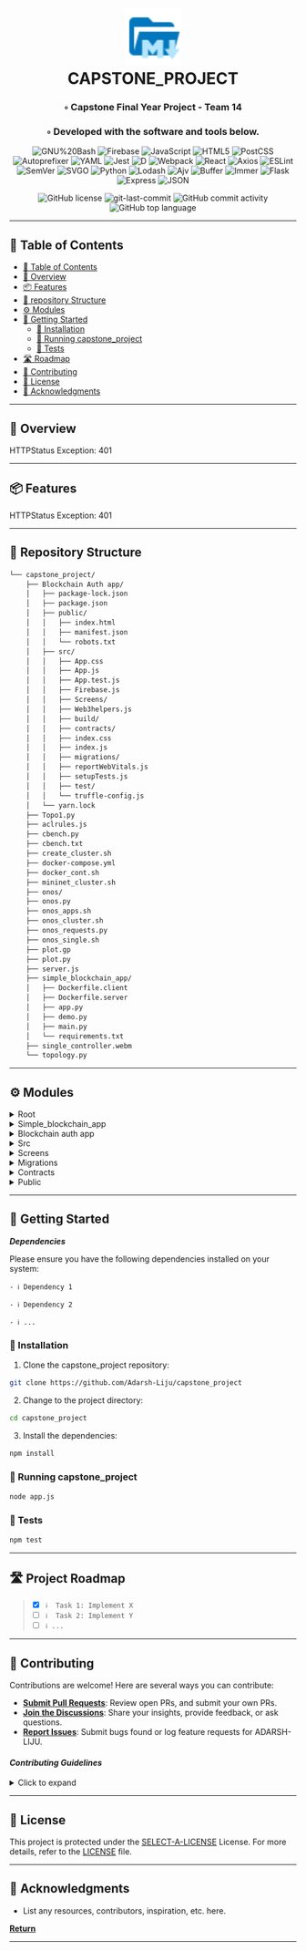 <div align="center">
<h1 align="center">
<img src="https://raw.githubusercontent.com/PKief/vscode-material-icon-theme/ec559a9f6bfd399b82bb44393651661b08aaf7ba/icons/folder-markdown-open.svg" width="100" />
<br>CAPSTONE_PROJECT</h1>
<h3>◦ Capstone Final Year Project - Team 14</h3>
<h3>◦ Developed with the software and tools below.</h3>

<p align="center">
<img src="https://img.shields.io/badge/GNU%20Bash-4EAA25.svg?style=flat-square&logo=GNU-Bash&logoColor=white" alt="GNU%20Bash" />
<img src="https://img.shields.io/badge/Firebase-FFCA28.svg?style=flat-square&logo=Firebase&logoColor=black" alt="Firebase" />
<img src="https://img.shields.io/badge/JavaScript-F7DF1E.svg?style=flat-square&logo=JavaScript&logoColor=black" alt="JavaScript" />
<img src="https://img.shields.io/badge/HTML5-E34F26.svg?style=flat-square&logo=HTML5&logoColor=white" alt="HTML5" />
<img src="https://img.shields.io/badge/PostCSS-DD3A0A.svg?style=flat-square&logo=PostCSS&logoColor=white" alt="PostCSS" />
<img src="https://img.shields.io/badge/Autoprefixer-DD3735.svg?style=flat-square&logo=Autoprefixer&logoColor=white" alt="Autoprefixer" />
<img src="https://img.shields.io/badge/YAML-CB171E.svg?style=flat-square&logo=YAML&logoColor=white" alt="YAML" />
<img src="https://img.shields.io/badge/Jest-C21325.svg?style=flat-square&logo=Jest&logoColor=white" alt="Jest" />
<img src="https://img.shields.io/badge/D-B03931.svg?style=flat-square&logo=D&logoColor=white" alt="D" />
<img src="https://img.shields.io/badge/Webpack-8DD6F9.svg?style=flat-square&logo=Webpack&logoColor=black" alt="Webpack" />
<img src="https://img.shields.io/badge/React-61DAFB.svg?style=flat-square&logo=React&logoColor=black" alt="React" />
<img src="https://img.shields.io/badge/Axios-5A29E4.svg?style=flat-square&logo=Axios&logoColor=white" alt="Axios" />

<img src="https://img.shields.io/badge/ESLint-4B32C3.svg?style=flat-square&logo=ESLint&logoColor=white" alt="ESLint" />
<img src="https://img.shields.io/badge/SemVer-3F4551.svg?style=flat-square&logo=SemVer&logoColor=white" alt="SemVer" />
<img src="https://img.shields.io/badge/SVGO-3E7FC1.svg?style=flat-square&logo=SVGO&logoColor=white" alt="SVGO" />
<img src="https://img.shields.io/badge/Python-3776AB.svg?style=flat-square&logo=Python&logoColor=white" alt="Python" />
<img src="https://img.shields.io/badge/Lodash-3492FF.svg?style=flat-square&logo=Lodash&logoColor=white" alt="Lodash" />
<img src="https://img.shields.io/badge/Ajv-23C8D2.svg?style=flat-square&logo=Ajv&logoColor=white" alt="Ajv" />
<img src="https://img.shields.io/badge/Buffer-231F20.svg?style=flat-square&logo=Buffer&logoColor=white" alt="Buffer" />
<img src="https://img.shields.io/badge/Immer-00E7C3.svg?style=flat-square&logo=Immer&logoColor=white" alt="Immer" />
<img src="https://img.shields.io/badge/Flask-000000.svg?style=flat-square&logo=Flask&logoColor=white" alt="Flask" />
<img src="https://img.shields.io/badge/Express-000000.svg?style=flat-square&logo=Express&logoColor=white" alt="Express" />
<img src="https://img.shields.io/badge/JSON-000000.svg?style=flat-square&logo=JSON&logoColor=white" alt="JSON" />
</p>
<img src="https://img.shields.io/github/license/Adarsh-Liju/capstone_project?style=flat-square&color=5D6D7E" alt="GitHub license" />
<img src="https://img.shields.io/github/last-commit/Adarsh-Liju/capstone_project?style=flat-square&color=5D6D7E" alt="git-last-commit" />
<img src="https://img.shields.io/github/commit-activity/m/Adarsh-Liju/capstone_project?style=flat-square&color=5D6D7E" alt="GitHub commit activity" />
<img src="https://img.shields.io/github/languages/top/Adarsh-Liju/capstone_project?style=flat-square&color=5D6D7E" alt="GitHub top language" />
</div>

---

## 📖 Table of Contents
- [📖 Table of Contents](#-table-of-contents)
- [📍 Overview](#-overview)
- [📦 Features](#-features)
- [📂 repository Structure](#-repository-structure)
- [⚙️ Modules](#modules)
- [🚀 Getting Started](#-getting-started)
    - [🔧 Installation](#-installation)
    - [🤖 Running capstone_project](#-running-capstone_project)
    - [🧪 Tests](#-tests)
- [🛣 Roadmap](#-roadmap)
- [🤝 Contributing](#-contributing)
- [📄 License](#-license)
- [👏 Acknowledgments](#-acknowledgments)

---


## 📍 Overview

HTTPStatus Exception: 401

---

## 📦 Features

HTTPStatus Exception: 401

---


## 📂 Repository Structure

```sh
└── capstone_project/
    ├── Blockchain Auth app/
    │   ├── package-lock.json
    │   ├── package.json
    │   ├── public/
    │   │   ├── index.html
    │   │   ├── manifest.json
    │   │   └── robots.txt
    │   ├── src/
    │   │   ├── App.css
    │   │   ├── App.js
    │   │   ├── App.test.js
    │   │   ├── Firebase.js
    │   │   ├── Screens/
    │   │   ├── Web3helpers.js
    │   │   ├── build/
    │   │   ├── contracts/
    │   │   ├── index.css
    │   │   ├── index.js
    │   │   ├── migrations/
    │   │   ├── reportWebVitals.js
    │   │   ├── setupTests.js
    │   │   ├── test/
    │   │   └── truffle-config.js
    │   └── yarn.lock
    ├── Topo1.py
    ├── aclrules.js
    ├── cbench.py
    ├── cbench.txt
    ├── create_cluster.sh
    ├── docker-compose.yml
    ├── docker_cont.sh
    ├── mininet_cluster.sh
    ├── onos/
    ├── onos.py
    ├── onos_apps.sh
    ├── onos_cluster.sh
    ├── onos_requests.py
    ├── onos_single.sh
    ├── plot.gp
    ├── plot.py
    ├── server.js
    ├── simple_blockchain_app/
    │   ├── Dockerfile.client
    │   ├── Dockerfile.server
    │   ├── app.py
    │   ├── demo.py
    │   ├── main.py
    │   └── requirements.txt
    ├── single_controller.webm
    └── topology.py

```

---


## ⚙️ Modules

<details closed><summary>Root</summary>

| File                                                                                               | Summary                   |
| ---                                                                                                | ---                       |
| [aclrules.js](https://github.com/Adarsh-Liju/capstone_project/blob/main/aclrules.js)               | HTTPStatus Exception: 401 |
| [Topo1.py](https://github.com/Adarsh-Liju/capstone_project/blob/main/Topo1.py)                     | HTTPStatus Exception: 401 |
| [onos_cluster.sh](https://github.com/Adarsh-Liju/capstone_project/blob/main/onos_cluster.sh)       | HTTPStatus Exception: 401 |
| [onos_apps.sh](https://github.com/Adarsh-Liju/capstone_project/blob/main/onos_apps.sh)             | HTTPStatus Exception: 401 |
| [topology.py](https://github.com/Adarsh-Liju/capstone_project/blob/main/topology.py)               | HTTPStatus Exception: 401 |
| [cbench.py](https://github.com/Adarsh-Liju/capstone_project/blob/main/cbench.py)                   | HTTPStatus Exception: 401 |
| [onos_single.sh](https://github.com/Adarsh-Liju/capstone_project/blob/main/onos_single.sh)         | HTTPStatus Exception: 401 |
| [cbench.txt](https://github.com/Adarsh-Liju/capstone_project/blob/main/cbench.txt)                 | HTTPStatus Exception: 401 |
| [docker-compose.yml](https://github.com/Adarsh-Liju/capstone_project/blob/main/docker-compose.yml) | HTTPStatus Exception: 401 |
| [onos_requests.py](https://github.com/Adarsh-Liju/capstone_project/blob/main/onos_requests.py)     | HTTPStatus Exception: 401 |
| [create_cluster.sh](https://github.com/Adarsh-Liju/capstone_project/blob/main/create_cluster.sh)   | HTTPStatus Exception: 401 |
| [mininet_cluster.sh](https://github.com/Adarsh-Liju/capstone_project/blob/main/mininet_cluster.sh) | HTTPStatus Exception: 401 |
| [docker_cont.sh](https://github.com/Adarsh-Liju/capstone_project/blob/main/docker_cont.sh)         | HTTPStatus Exception: 401 |
| [server.js](https://github.com/Adarsh-Liju/capstone_project/blob/main/server.js)                   | HTTPStatus Exception: 401 |
| [plot.py](https://github.com/Adarsh-Liju/capstone_project/blob/main/plot.py)                       | HTTPStatus Exception: 401 |
| [plot.gp](https://github.com/Adarsh-Liju/capstone_project/blob/main/plot.gp)                       | HTTPStatus Exception: 401 |
| [onos.py](https://github.com/Adarsh-Liju/capstone_project/blob/main/onos.py)                       | HTTPStatus Exception: 401 |

</details>

<details closed><summary>Simple_blockchain_app</summary>

| File                                                                                                                   | Summary                   |
| ---                                                                                                                    | ---                       |
| [requirements.txt](https://github.com/Adarsh-Liju/capstone_project/blob/main/simple_blockchain_app/requirements.txt)   | HTTPStatus Exception: 401 |
| [demo.py](https://github.com/Adarsh-Liju/capstone_project/blob/main/simple_blockchain_app/demo.py)                     | HTTPStatus Exception: 401 |
| [Dockerfile.client](https://github.com/Adarsh-Liju/capstone_project/blob/main/simple_blockchain_app/Dockerfile.client) | HTTPStatus Exception: 401 |
| [main.py](https://github.com/Adarsh-Liju/capstone_project/blob/main/simple_blockchain_app/main.py)                     | HTTPStatus Exception: 401 |
| [app.py](https://github.com/Adarsh-Liju/capstone_project/blob/main/simple_blockchain_app/app.py)                       | HTTPStatus Exception: 401 |
| [Dockerfile.server](https://github.com/Adarsh-Liju/capstone_project/blob/main/simple_blockchain_app/Dockerfile.server) | HTTPStatus Exception: 401 |

</details>

<details closed><summary>Blockchain auth app</summary>

| File                                                                                                                 | Summary                   |
| ---                                                                                                                  | ---                       |
| [package-lock.json](https://github.com/Adarsh-Liju/capstone_project/blob/main/Blockchain Auth app/package-lock.json) | HTTPStatus Exception: 401 |
| [yarn.lock](https://github.com/Adarsh-Liju/capstone_project/blob/main/Blockchain Auth app/yarn.lock)                 | HTTPStatus Exception: 401 |
| [package.json](https://github.com/Adarsh-Liju/capstone_project/blob/main/Blockchain Auth app/package.json)           | HTTPStatus Exception: 401 |

</details>

<details closed><summary>Src</summary>

| File                                                                                                                       | Summary                   |
| ---                                                                                                                        | ---                       |
| [truffle-config.js](https://github.com/Adarsh-Liju/capstone_project/blob/main/Blockchain Auth app/src/truffle-config.js)   | HTTPStatus Exception: 401 |
| [App.css](https://github.com/Adarsh-Liju/capstone_project/blob/main/Blockchain Auth app/src/App.css)                       | HTTPStatus Exception: 401 |
| [index.css](https://github.com/Adarsh-Liju/capstone_project/blob/main/Blockchain Auth app/src/index.css)                   | HTTPStatus Exception: 401 |
| [setupTests.js](https://github.com/Adarsh-Liju/capstone_project/blob/main/Blockchain Auth app/src/setupTests.js)           | HTTPStatus Exception: 401 |
| [reportWebVitals.js](https://github.com/Adarsh-Liju/capstone_project/blob/main/Blockchain Auth app/src/reportWebVitals.js) | HTTPStatus Exception: 401 |
| [index.js](https://github.com/Adarsh-Liju/capstone_project/blob/main/Blockchain Auth app/src/index.js)                     | HTTPStatus Exception: 401 |
| [App.test.js](https://github.com/Adarsh-Liju/capstone_project/blob/main/Blockchain Auth app/src/App.test.js)               | HTTPStatus Exception: 401 |
| [Web3helpers.js](https://github.com/Adarsh-Liju/capstone_project/blob/main/Blockchain Auth app/src/Web3helpers.js)         | HTTPStatus Exception: 401 |
| [App.js](https://github.com/Adarsh-Liju/capstone_project/blob/main/Blockchain Auth app/src/App.js)                         | HTTPStatus Exception: 401 |
| [Firebase.js](https://github.com/Adarsh-Liju/capstone_project/blob/main/Blockchain Auth app/src/Firebase.js)               | HTTPStatus Exception: 401 |

</details>

<details closed><summary>Screens</summary>

| File                                                                                                                     | Summary                   |
| ---                                                                                                                      | ---                       |
| [tablebuild.js](https://github.com/Adarsh-Liju/capstone_project/blob/main/Blockchain Auth app/src/Screens/tablebuild.js) | HTTPStatus Exception: 401 |
| [Signup.js](https://github.com/Adarsh-Liju/capstone_project/blob/main/Blockchain Auth app/src/Screens/Signup.js)         | HTTPStatus Exception: 401 |
| [Signin.js](https://github.com/Adarsh-Liju/capstone_project/blob/main/Blockchain Auth app/src/Screens/Signin.js)         | HTTPStatus Exception: 401 |
| [Home.js](https://github.com/Adarsh-Liju/capstone_project/blob/main/Blockchain Auth app/src/Screens/Home.js)             | HTTPStatus Exception: 401 |
| [ACL_Comp.css](https://github.com/Adarsh-Liju/capstone_project/blob/main/Blockchain Auth app/src/Screens/ACL_Comp.css)   | HTTPStatus Exception: 401 |
| [FlowApp.js](https://github.com/Adarsh-Liju/capstone_project/blob/main/Blockchain Auth app/src/Screens/FlowApp.js)       | HTTPStatus Exception: 401 |
| [mininet.js](https://github.com/Adarsh-Liju/capstone_project/blob/main/Blockchain Auth app/src/Screens/mininet.js)       | HTTPStatus Exception: 401 |
| [mini_vis.js](https://github.com/Adarsh-Liju/capstone_project/blob/main/Blockchain Auth app/src/Screens/mini_vis.js)     | HTTPStatus Exception: 401 |
| [ACL_Comp.js](https://github.com/Adarsh-Liju/capstone_project/blob/main/Blockchain Auth app/src/Screens/ACL_Comp.js)     | HTTPStatus Exception: 401 |

</details>

<details closed><summary>Migrations</summary>

| File                                                                                                                                          | Summary                   |
| ---                                                                                                                                           | ---                       |
| [2_deploy_migration.js](https://github.com/Adarsh-Liju/capstone_project/blob/main/Blockchain Auth app/src/migrations/2_deploy_migration.js)   | HTTPStatus Exception: 401 |
| [1_initial_migration.js](https://github.com/Adarsh-Liju/capstone_project/blob/main/Blockchain Auth app/src/migrations/1_initial_migration.js) | HTTPStatus Exception: 401 |

</details>

<details closed><summary>Contracts</summary>

| File                                                                                                                                 | Summary                   |
| ---                                                                                                                                  | ---                       |
| [Migrations.json](https://github.com/Adarsh-Liju/capstone_project/blob/main/Blockchain Auth app/src/build/contracts/Migrations.json) | HTTPStatus Exception: 401 |
| [Auth.json](https://github.com/Adarsh-Liju/capstone_project/blob/main/Blockchain Auth app/src/build/contracts/Auth.json)             | HTTPStatus Exception: 401 |
| [Migrations.sol](https://github.com/Adarsh-Liju/capstone_project/blob/main/Blockchain Auth app/src/contracts/Migrations.sol)         | HTTPStatus Exception: 401 |
| [Auth.sol](https://github.com/Adarsh-Liju/capstone_project/blob/main/Blockchain Auth app/src/contracts/Auth.sol)                     | HTTPStatus Exception: 401 |

</details>

<details closed><summary>Public</summary>

| File                                                                                                                | Summary                   |
| ---                                                                                                                 | ---                       |
| [manifest.json](https://github.com/Adarsh-Liju/capstone_project/blob/main/Blockchain Auth app/public/manifest.json) | HTTPStatus Exception: 401 |
| [index.html](https://github.com/Adarsh-Liju/capstone_project/blob/main/Blockchain Auth app/public/index.html)       | HTTPStatus Exception: 401 |
| [robots.txt](https://github.com/Adarsh-Liju/capstone_project/blob/main/Blockchain Auth app/public/robots.txt)       | HTTPStatus Exception: 401 |

</details>

---

## 🚀 Getting Started

***Dependencies***

Please ensure you have the following dependencies installed on your system:

`- ℹ️ Dependency 1`

`- ℹ️ Dependency 2`

`- ℹ️ ...`

### 🔧 Installation

1. Clone the capstone_project repository:
```sh
git clone https://github.com/Adarsh-Liju/capstone_project
```

2. Change to the project directory:
```sh
cd capstone_project
```

3. Install the dependencies:
```sh
npm install
```

### 🤖 Running capstone_project

```sh
node app.js
```

### 🧪 Tests
```sh
npm test
```

---


## 🛣 Project Roadmap

> - [X] `ℹ️  Task 1: Implement X`
> - [ ] `ℹ️  Task 2: Implement Y`
> - [ ] `ℹ️ ...`


---

## 🤝 Contributing

Contributions are welcome! Here are several ways you can contribute:

- **[Submit Pull Requests](https://github.com/Adarsh-Liju/capstone_project/blob/main/CONTRIBUTING.md)**: Review open PRs, and submit your own PRs.
- **[Join the Discussions](https://github.com/Adarsh-Liju/capstone_project/discussions)**: Share your insights, provide feedback, or ask questions.
- **[Report Issues](https://github.com/Adarsh-Liju/capstone_project/issues)**: Submit bugs found or log feature requests for ADARSH-LIJU.

#### *Contributing Guidelines*

<details closed>
<summary>Click to expand</summary>

1. **Fork the Repository**: Start by forking the project repository to your GitHub account.
2. **Clone Locally**: Clone the forked repository to your local machine using a Git client.
   ```sh
   git clone <your-forked-repo-url>
   ```
3. **Create a New Branch**: Always work on a new branch, giving it a descriptive name.
   ```sh
   git checkout -b new-feature-x
   ```
4. **Make Your Changes**: Develop and test your changes locally.
5. **Commit Your Changes**: Commit with a clear and concise message describing your updates.
   ```sh
   git commit -m 'Implemented new feature x.'
   ```
6. **Push to GitHub**: Push the changes to your forked repository.
   ```sh
   git push origin new-feature-x
   ```
7. **Submit a Pull Request**: Create a PR against the original project repository. Clearly describe the changes and their motivations.

Once your PR is reviewed and approved, it will be merged into the main branch.

</details>

---

## 📄 License


This project is protected under the [SELECT-A-LICENSE](https://choosealicense.com/licenses) License. For more details, refer to the [LICENSE](https://choosealicense.com/licenses/) file.

---

## 👏 Acknowledgments

- List any resources, contributors, inspiration, etc. here.

[**Return**](#Top)

---

